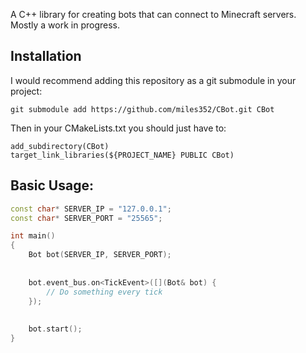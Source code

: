 A C++ library for creating bots that can connect to Minecraft servers. Mostly a work in progress.

## Installation
I would recommend adding this repository as a git submodule in your project:
```
git submodule add https://github.com/miles352/CBot.git CBot
```
Then in your CMakeLists.txt you should just have to:
```
add_subdirectory(CBot)
target_link_libraries(${PROJECT_NAME} PUBLIC CBot)
```

## Basic Usage:

```c++
const char* SERVER_IP = "127.0.0.1";
const char* SERVER_PORT = "25565";

int main()
{
    Bot bot(SERVER_IP, SERVER_PORT);
    
    
    bot.event_bus.on<TickEvent>([](Bot& bot) {
        // Do something every tick
    });
    
    
    bot.start();
}
```
